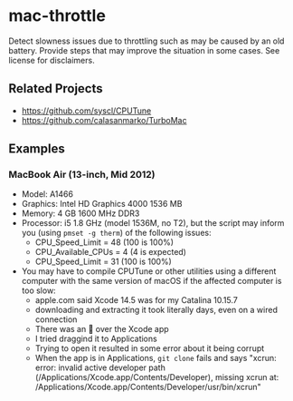 # mac-throttle
Detect slowness issues due to throttling such as may be caused by an old battery. Provide steps that may improve the situation in some cases. See license for disclaimers.

## Related Projects
- https://github.com/syscl/CPUTune
- https://github.com/calasanmarko/TurboMac

## Examples
### MacBook Air (13-inch, Mid 2012)
- Model: A1466
- Graphics: Intel HD Graphics 4000 1536 MB
- Memory: 4 GB 1600 MHz DDR3
- Processor: i5 1.8 GHz (model 1536M, no T2), but the script may inform you (using `pmset -g therm`) of the following issues:
  - CPU_Speed_Limit = 48 (100 is 100%)
  - CPU_Available_CPUs = 4 (4 is expected)
  - CPU_Speed_Limit = 31 (100 is 100%)
- You may have to compile CPUTune or other utilities using a different computer with the same version of macOS if the affected computer is too slow:
  - apple.com said Xcode 14.5 was for my Catalina 10.15.7
  - downloading and extracting it took literally days, even on a wired connection
  - There was an 🚫 over the Xcode app
  - I tried draggind it to Applications
  - Trying to open it resulted in some error about it being corrupt
  - When the app is in Applications, `git clone` fails and says "xcrun: error: invalid active developer path (/Applications/Xcode.app/Contents/Developer), missing xcrun at: /Applications/Xcode.app/Contents/Developer/usr/bin/xcrun" 
